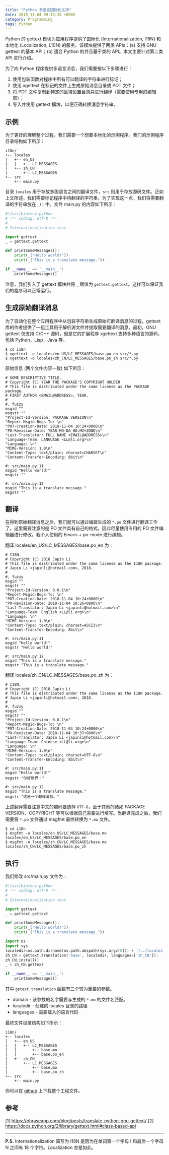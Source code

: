 ```yaml
---
title: "Python 多语言国际化支持"
date: 2018-11-04 09:13:35 +0800
category: Programming
tags: Python
---
```


<!--
GNU gettext 是国际化 (i18n) 开发古老而成熟的解决方案。它可以用于本地化任何类型的应用程序，并且在支持不同区域设置和规则方面十分灵活。在本文中，我们将介绍如何使用 Python 标准库中自带的 gettext 模块来实现程序的多语言支持。
-->


Python 的 gettext 模块为应用程序提供了国际化 (Internationalization, I18N) 和本地化 (Localization, L10N) 的服务。该模块提供了两类 APIs：(a) 支持 GNU gettext 的基本 API；(b) 适合 Python 的并且基于类的 API。本文主要针对第二类 API 进行介绍。

为了向 Python 程序提供多语言消息，我们需要按以下步骤进行：

1. 使用包装函数对程序中所有可以翻译的字符串进行标记；
2. 使用 xgettext 在标记的文件上生成原始消息目录或 POT 文件；
3. 将 POT 文件复制到特定的区域设置目录并进行翻译（需要使用专用的编辑器）；
4. 导入并使用 gettext 模块，以便正确转换消息字符串。

<!-- more -->

## 示例

为了更好的理解整个过程，我们需要一个想要本地化的示例程序。我们的示例程序目录结构如下所示：

```
i18n/
+-- locales
|   +-- en_US
|   |   +-- LC_MESSAGES
|   +-- zh_CN
|       +-- LC_MESSAGES
+-- src
    +-- main.py
```

目录 `locales` 用于存放多国语言之间的翻译文件，`src` 则用于存放源码文件。正如上文所述，我们需要标记程序中待翻译的字符串，为了实现这一点，我们将需要翻译的字符串放在 `_()` 中。文件 main.py 的内容如下所示：

``` python
#!/usr/bin/env python
# -*- coding: utf-8 -*-
#
# Internationalization test.

import gettext
_ = gettext.gettext

def printSomeMessages():
    print(_("Hello world!"))
    print(_("This is a translate message."))

if __name__ == '__main__':
    printSomeMessages()
```

注意，我们引入了 gettext 模块并将 `_` 赋值为 `gettext.gettext`。这样可以保证我们的程序可以正常运行。

## 生成原始翻译消息

为了自动化在整个应用程序中从包装字符串生成原始可翻译消息的过程，gettext 库的作者提供了一组工具用于解析源文件并提取需要翻译的消息。最初，GNU gettext 仅支持 C/C++ 源码，但是它的扩展程序 xgettext 支持多种语言的源码，包括 Python，Lisp，Java 等。

``` shell
$ cd i18n
$ xgettext -o locales/en_US/LC_MESSAGES/base.po_en src/*.py
$ xgettext -o locales/zh_CN/LC_MESSAGES/base.po_zh src/*.py
```

原始信息 (两个文件内容一致) 如下所示：

```
# SOME DESCRIPTIVE TITLE.
# Copyright (C) YEAR THE PACKAGE'S COPYRIGHT HOLDER
# This file is distributed under the same license as the PACKAGE package.
# FIRST AUTHOR <EMAIL@ADDRESS>, YEAR.
#
#, fuzzy
msgid ""
msgstr ""
"Project-Id-Version: PACKAGE VERSION\n"
"Report-Msgid-Bugs-To: \n"
"POT-Creation-Date: 2018-11-04 10:24+0800\n"
"PO-Revision-Date: YEAR-MO-DA HO:MI+ZONE\n"
"Last-Translator: FULL NAME <EMAIL@ADDRESS>\n"
"Language-Team: LANGUAGE <LL@li.org>\n"
"Language: \n"
"MIME-Version: 1.0\n"
"Content-Type: text/plain; charset=CHARSET\n"
"Content-Transfer-Encoding: 8bit\n"

#: src/main.py:11
msgid "Hello world!"
msgstr ""

#: src/main.py:12
msgid "This is a translate message."
msgstr ""
```

## 翻译

在得到原始翻译消息之后，我们就可以通过编辑生成的 `*.po` 文件进行翻译工作了。这里需要注意的是 PO 文件具有自己的格式，因此尽量使用专用的 PO 文件编辑器进行修改。我个人使用的 Emacs + po-mode 进行编辑。

翻译 locales/en_US/LC_MESSAGES/base.po_en 为：

```
# I18N.
# Copyright (C) 2018 Japin Li
# This file is distributed under the same license as the I18N package.
# Japin Li <japinli@hotmail.com>, 2018.
#
#, fuzzy
msgid ""
msgstr ""
"Project-Id-Version: 0.0.1\n"
"Report-Msgid-Bugs-To: \n"
"POT-Creation-Date: 2018-11-04 10:24+0800\n"
"PO-Revision-Date: 2018-11-04 10:26+0800\n"
"Last-Translator: Japin Li <japinli@hotmail.com>\n"
"Language-Team: English <LL@li.org>\n"
"Language: \n"
"MIME-Version: 1.0\n"
"Content-Type: text/plain; charset=ASCII\n"
"Content-Transfer-Encoding: 8bit\n"

#: src/main.py:11
msgid "Hello world!"
msgstr "Hello world!"

#: src/main.py:12
msgid "This is a translate message."
msgstr "This is a translate message."
```

翻译 locales/zh_CN/LC_MESSAGES/base.po_zh 为：

```
# I18N.
# Copyright (C) 2018 Japin Li
# This file is distributed under the same license as the I18N package.
# Japin Li <japinli@hotmail.com>, 2018.
#
#, fuzzy
msgid ""
msgstr ""
"Project-Id-Version: 0.0.1\n"
"Report-Msgid-Bugs-To: \n"
"POT-Creation-Date: 2018-11-04 10:24+0800\n"
"PO-Revision-Date: 2018-11-04 10:37+0800\n"
"Last-Translator: Japin Li <japinli@hotmail.com>\n"
"Language-Team: Chinese <LL@li.org>\n"
"Language: \n"
"MIME-Version: 1.0\n"
"Content-Type: text/plain; charset=UTF-8\n"
"Content-Transfer-Encoding: 8bit\n"

#: src/main.py:11
msgid "Hello world!"
msgstr "你好世界！"

#: src/main.py:12
msgid "This is a translate message."
msgstr "这是一个翻译消息。"
```

上述翻译需要注意中文的编码要选择 `UTF-8`，至于其他的诸如 PACKAGE VERSION，COPYRIGHT 等可以根据自己需要进行填写。当翻译完成之后，我们需要将 `*.po` 文件通过 msgfmt 最终转换为 `*.mo` 文件。

``` shell
$ cd i18n
$ msgfmt -o locales/en_US/LC_MESSAGES/base.mo locales/en_US/LC_MESSAGES/base.po_en
$ msgfmt -o locales/zh_CN/LC_MESSAGES/base.mo locales/zh_CN/LC_MESSAGES/base.po_zh
```

## 执行

我们修改 src/main.py 文件为：

``` python
#!/usr/bin/env python
# -*- coding: utf-8 -*-
#
# Internationalization test.

import gettext
_ = gettext.gettext

def printSomeMessages():
    print(_("Hello world!"))
    print(_("This is a translate message."))

import os
import sys
localedir=os.path.dirname(os.path.abspath(sys.argv[0])) + '/../locales'
zh_CN = gettext.translation('base', localedir, languages=['zh_CN']);
zh_CN.install()
_ = zh_CN.gettext

if __name__ == '__main__':
    printSomeMessages()
```

其中 `getext.translation` 函数有三个较为重要的参数。

* domain - 该参数的名字需要与生成的 `*.mo` 的文件名匹配。
* localedir - 创建的 locales 目录的路径
* languages - 需要载入的语言代码

最终文件目录结构如下所示：

```
i18n/
+-- locales
|   +-- en_US
|   |   +-- LC_MESSAGES
|   |       +-- base.mo
|   |       +-- base.po_en
|   +-- zh_CN
|       +-- LC_MESSAGES
|           +-- base.mo
|           +-- base.po_zh
+-- src
    +-- main.py
```

你可以在 [github][] 上下载整个工程文件。

## 参考

[1] https://phraseapp.com/blog/posts/translate-python-gnu-gettext/
[2] https://docs.python.org/2/library/gettext.html#class-based-api

<hr>

__P.S.__ Internationalization 简写为 I18N 是因为在单词第一个字母 I 和最后一个字母 N 之间有 18 个字符。Localization 亦是如此。

[github]: https://github.com/japinli/i18n
